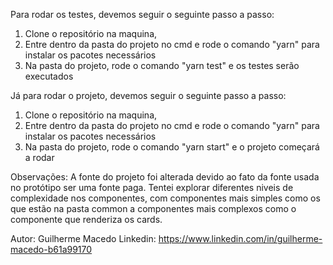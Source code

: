 Para rodar os testes, devemos seguir o seguinte passo a passo:

1) Clone o repositório na maquina,
2) Entre dentro da pasta do projeto no cmd e rode o comando "yarn" para instalar os pacotes necessários
3)  Na pasta do projeto, rode o comando "yarn test" e os testes serão executados

Já para rodar o projeto, devemos seguir o seguinte passo a passo:

1) Clone o repositório na maquina,
2) Entre dentro da pasta do projeto no cmd e rode o comando "yarn" para instalar os pacotes necessários
3) Na pasta do projeto, rode o comando "yarn start" e o projeto começará a rodar


Observações:
A fonte do projeto foi alterada devido ao fato da fonte usada no protótipo ser uma fonte paga.
Tentei explorar diferentes niveis de complexidade nos componentes, com componentes mais simples como os que estão na pasta common a componentes mais complexos como o componente que renderiza os cards.


Autor: Guilherme Macedo
Linkedin: https://www.linkedin.com/in/guilherme-macedo-b61a99170

